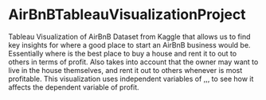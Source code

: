 # AirBnBTableauVisualizationProject
Tableau Visualization of AirBnB Dataset from Kaggle that allows us to find key insights for where a good place to start an AirBnB business would be. Essentially where is the best place to buy a house and rent it to out to others in terms of profit. Also takes into account that the owner may want to live in the house themselves, and rent it out to others whenever is most profitable.
This visualization uses independent variables of ,,, to see how it affects the dependent variable of profit.
